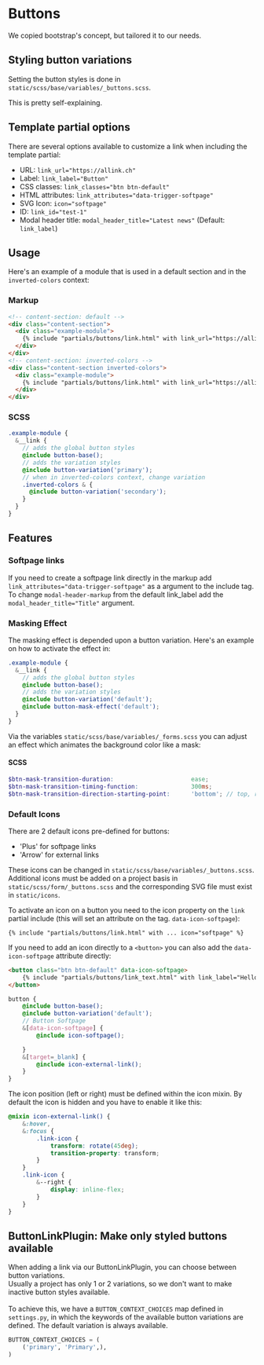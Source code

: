 # Buttons

We copied bootstrap's concept, but tailored it to our needs.

## Styling button variations

Setting the button styles is done in `static/scss/base/variables/_buttons.scss`.

This is pretty self-explaining.

## Template partial options

There are several options available to customize a link when including the template partial:

  - URL: `link_url="https://allink.ch"`
  - Label: `link_label="Button"`
  - CSS classes: `link_classes="btn btn-default"`
  - HTML attributes: `link_attributes="data-trigger-softpage"`
  - SVG Icon: `icon="softpage"`
  - ID: `link_id="test-1"`
  - Modal header title: `modal_header_title="Latest news"` (Default: `link_label`)

## Usage

Here's an example of a module that is used in a default section and in the `inverted-colors` context:

### Markup

```HTML
<!-- content-section: default -->
<div class="content-section">
  <div class="example-module">
    {% include "partials/buttons/link.html" with link_url="https://allink.ch" link_label="allink AG" link_classes="example-module__link" %}
  </div>
</div>
<!-- content-section: inverted-colors -->
<div class="content-section inverted-colors">
  <div class="example-module">
    {% include "partials/buttons/link.html" with link_url="https://allink.ch" link_label="allink AG" link_classes="example-module__link" %}
  </div>
</div>
```

### SCSS

```SCSS
.example-module {
  &__link {
    // adds the global button styles
    @include button-base();
    // adds the variation styles
    @include button-variation('primary');
    // when in inverted-colors context, change variation
    .inverted-colors & {
      @include button-variation('secondary');
    }
  }
}
```

## Features

### Softpage links

If you need to create a softpage link directly in the markup add `link_attributes="data-trigger-softpage"` as a argument to the include tag. To change `modal-header-markup` from the default link_label add the `modal_header_title="Title"` argument.

### Masking Effect

The masking effect is depended upon a button variation. Here's an example on how to activate the effect in:

```SCSS
.example-module {
  &__link {
    // adds the global button styles
    @include button-base();
    // adds the variation styles
    @include button-variation('default');
    @include button-mask-effect('default');
  }
}
```

Via the variables `static/scss/base/variables/_forms.scss` you can adjust an effect which animates the background color like a mask:

#### SCSS

```SCSS
$btn-mask-transition-duration:                      ease;
$btn-mask-transition-timing-function:               300ms;
$btn-mask-transition-direction-starting-point:      'bottom'; // top, right, bottom or left
```


### Default Icons

There are 2 default icons pre-defined for buttons:

- 'Plus' for softpage links
- 'Arrow' for external links

These icons can be changed in `static/scss/base/variables/_buttons.scss`.
Additional icons must be added on a project basis in `static/scss/form/_buttons.scss` and the corresponding SVG file must exist in `static/icons`.

To activate an icon on a button you need to the icon property on the `link` partial include (this will set an attribute on the <a> tag. `data-icon-softpage`):
```HTML
{% include "partials/buttons/link.html" with ... icon="softpage" %}
```
If you need to add an icon directly to a `<button>` you can also add the `data-icon-softpage` attribute directly:
```HTML
<button class="btn btn-default" data-icon-softpage>
    {% include "partials/buttons/link_text.html" with link_label="Hello" icon="softpage" %}
</button>
```

```SCSS
button {
    @include button-base();
    @include button-variation('default');
    // Button Softpage
    &[data-icon-softpage] {
        @include icon-softpage();

    }
    &[target=_blank] {
        @include icon-external-link();
    }
}
```

The icon position (left or right) must be defined within the icon mixin. By default the icon is hidden and you have to enable it like this:

```SCSS
@mixin icon-external-link() {
    &:hover,
    &:focus {
        .link-icon {
            transform: rotate(45deg);
            transition-property: transform;
        }
    }
    .link-icon {
        &--right {
            display: inline-flex;
        }
    }
}
```


## ButtonLinkPlugin: Make only styled buttons available

When adding a link via our ButtonLinkPlugin, you can choose between button variations.
<br>
Usually a project has only 1 or 2 variations, so we don't want to make inactive button styles available.
<br><br>
To achieve this, we have a `BUTTON_CONTEXT_CHOICES` map defined in `settings.py`, in which the keywords of the available button variations are defined. The default variation is always available.

```python
BUTTON_CONTEXT_CHOICES = (
    ('primary', 'Primary',),
)
```
